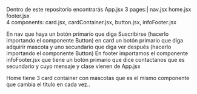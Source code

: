 Dentro de este repositorio encontrarás 
App.jsx
3 pages:| nav.jsx home.jsx footer.jsx  
4 components: card.jsx, cardContainer.jsx, button.jsx, infoFooter.jsx

En nav que haya un botón primario que diga Suscribirse (hacerlo importando el componente Button)
en card un botón primario que diga adquirir mascota y uno secundario que diga ver después (hacerlo importando el componente Button)
En footer importamos el componente  infoFooter.jsx que tiene un botón primario que dice contactanos que es secundario y cuyo mensaje y clase vienen de App.jsx

Home tiene 3 card container con mascotas que es el mismo componente que cambia el título en cada vez..
